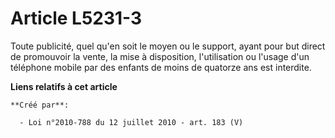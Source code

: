 # Article L5231-3

Toute publicité, quel qu'en soit le moyen ou le support, ayant pour but direct de promouvoir la vente, la mise à disposition,
l'utilisation ou l'usage d'un téléphone mobile par des enfants de moins de quatorze ans est interdite.

**Liens relatifs à cet article**

	**Créé par**:

	  - Loi n°2010-788 du 12 juillet 2010 - art. 183 (V)
